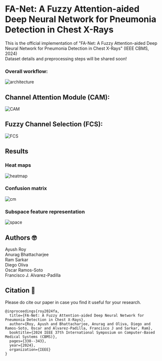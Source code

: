 # FA-Net: A Fuzzy Attention-aided Deep Neural Network for Pneumonia Detection in Chest X-Rays
This is the official implementation  of "FA-Net: A Fuzzy Attention-aided Deep Neural Network for Pneumonia Detection in Chest X-Rays" (IEEE CBMS, 2024) <br/>
Dataset details and preprocessing steps will be shared soon!

### Overall workflow:
![architecture](https://github.com/AyushRoy2001/FA-Net/assets/94052139/61446df1-e121-4d63-b082-38a3d5845cc5)

##  Channel Attention Module (CAM):
![CAM](https://github.com/AyushRoy2001/FA-Net/assets/94052139/3625925c-4bcf-47b0-ae3f-a4bc14c7bdf9)

##  Fuzzy Channel Selection (FCS):
![FCS](https://github.com/AyushRoy2001/FA-Net/assets/94052139/b9855873-e2e7-4fc9-abae-e78d17f6f01d)

## Results
### Heat maps
![heatmap](https://github.com/AyushRoy2001/FA-Net/assets/94052139/4f12bad6-6fd2-4c9d-b56f-f1286fb22ab5)

### Confusion matrix 
![cm](https://github.com/AyushRoy2001/FA-Net/assets/94052139/5fcf8eeb-a6a4-4a5a-b4c5-a99854eea05d)

### Subspace feature representation
![space](https://github.com/AyushRoy2001/FA-Net/assets/94052139/75a6ac14-29f5-4a54-a31e-c5174d296ed2)

## Authors :nerd_face:
Ayush Roy<br/>
Anurag Bhattacharjee<br/>
Ram Sarkar<br/>
Diego Oliva<br/>
Oscar Ramos-Soto<br/> 
Francisco J. Alvarez-Padilla<br/>

## Citation :thinking:
Please do cite our paper in case you find it useful for your research.<br/>
```
@inproceedings{roy2024fa,
  title={FA-Net: A Fuzzy Attention-aided Deep Neural Network for Pneumonia Detection in Chest X-Rays},
  author={Roy, Ayush and Bhattacharjee, Anurag and Oliva, Diego and Ramos-Soto, Oscar and Alvarez-Padilla, Francisco J and Sarkar, Ram},
  booktitle={2024 IEEE 37th International Symposium on Computer-Based Medical Systems (CBMS)},
  pages={338--343},
  year={2024},
  organization={IEEE}
}
```
